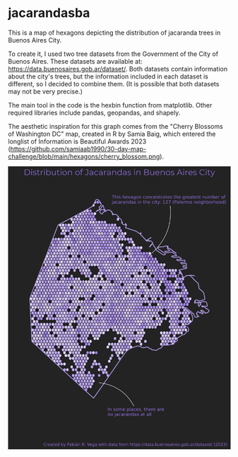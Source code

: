 # jacarandasba
This is a map of hexagons depicting the distribution of jacaranda trees in Buenos Aires City.

To create it, I used two tree datasets from the Government of the City of Buenos Aires. These datasets are available at: https://data.buenosaires.gob.ar/dataset/. Both datasets contain information about the city's trees, but the information included in each dataset is different, so I decided to combine them. (It is possible that both datasets may not be very precise.)

The main tool in the code is the hexbin function from matplotlib. Other required libraries include pandas, geopandas, and shapely.

The aesthetic inspiration for this graph comes from the "Cherry Blossoms of Washington DC" map, created in R by Samia Baig, which entered the longlist of Information is Beautiful Awards 2023 (https://github.com/samiaab1990/30-day-map-challenge/blob/main/hexagons/cherry_blossom.png).

![link a imagen](https://github.com/vegafabianr/jacarandasba/blob/main/map.png)
